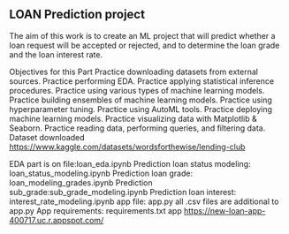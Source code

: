 ## LOAN Prediction project
The aim of this work is to create an ML project that will predict whether a loan request will be accepted or rejected, and to determine the loan grade and the loan interest rate.

Objectives for this Part
Practice downloading datasets from external sources. Practice performing EDA. Practice applying statistical inference procedures. Practice using various types of machine learning models. Practice building ensembles of machine learning models. Practice using hyperparameter tuning. Practice using AutoML tools. Practice deploying machine learning models. Practice visualizing data with Matplotlib & Seaborn. Practice reading data, performing queries, and filtering data. Dataset downloaded https://www.kaggle.com/datasets/wordsforthewise/lending-club

EDA part is on file:loan_eda.ipynb
Prediction loan status modeling: loan_status_modeling.ipynb
Prediction loan grade: loan_modeling_grades.ipynb
Prediction sub_grade:sub_grade_modeling.ipynb
Prediction loan interest: interest_rate_modeling.ipynb
app file: app.py
all .csv files are additional to app.py App requirements: requirements.txt
app https://new-loan-app-400717.uc.r.appspot.com/
